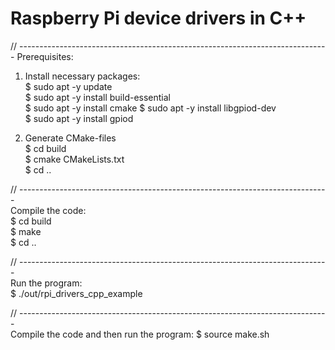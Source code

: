 # Raspberry Pi device drivers in C++

// -----------------------------------------------------------------------------
Prerequisites:

1. Install necessary packages:  
    $ sudo apt -y update  
    $ sudo apt -y install build-essential   
    $ sudo apt -y install cmake 
    $ sudo apt -y install libgpiod-dev  
    $ sudo apt -y install gpiod  

2. Generate CMake-files  
    $ cd build  
    $ cmake CMakeLists.txt  
    $ cd ..  


// -----------------------------------------------------------------------------  
Compile the code:  
    $ cd build  
    $ make  
    $ cd ..  

// -----------------------------------------------------------------------------  
Run the program:  
    $ ./out/rpi_drivers_cpp_example  

// -----------------------------------------------------------------------------  
Compile the code and then run the program:
    $ source make.sh

